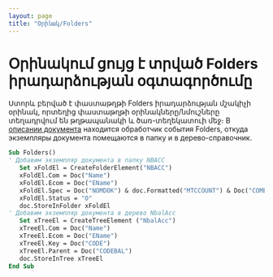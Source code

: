 ```yaml
---
layout: page
title: "Օրինակ/Folders"
---
```


# Օրինակում ցույց է տրված Folders իրադարձության օգտագործումը

Ստորև բերված է փաստաթղթի Folders իրադարձության մշակիչի օրինակ, որտեղից փաստաթղթի օրինակները/նմուշները տեղադրվում են թղթապանակի և ծառ-տեղեկատուի մեջ։
В [описании документа](../Defs/doc.html) находится обработчик события Folders, откуда экземпляры документа помещаются в папку и в дерево-справочник.

``` vb
Sub Folders()
' Добавим экземпляр документа в папку NBACC
   Set xFoldEl = CreateFolderElement("NBACC")
   xFoldEl.Com = Doc("Name")
   xFoldEl.Ecom = Doc("EName")
   xFoldEl.Spec = Doc("NOMDOK") & doc.Formatted("MTCCOUNT") & Doc("COMENT") 
   xFoldEl.Status = "O"
   doc.StoreInFolder xFoldEl
' Добавим экземпляр документа в дерево NbalAcc
   Set xTreeEl = CreateTreeElement ("NbalAcc")
   xTreeEl.Com = Doc("Name")
   xTreeEl.Ecom = Doc("EName")
   xTreeEl.Key = Doc("CODE")
   xTreeEl.Parent = Doc("CODEBAL")
   doc.StoreInTree xTreeEl
End Sub
```